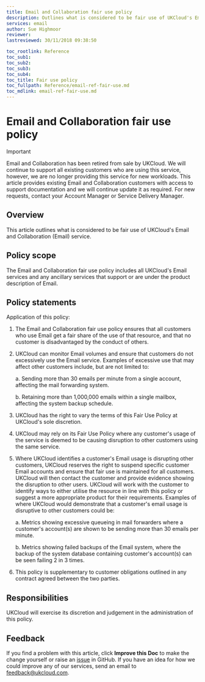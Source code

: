 ```yaml
---
title: Email and Collaboration fair use policy
description: Outlines what is considered to be fair use of UKCloud's Email and Collaboration service
services: email
author: Sue Highmoor
reviewer:
lastreviewed: 30/11/2018 09:38:50

toc_rootlink: Reference
toc_sub1: 
toc_sub2:
toc_sub3:
toc_sub4:
toc_title: Fair use policy
toc_fullpath: Reference/email-ref-fair-use.md
toc_mdlink: email-ref-fair-use.md
---
```


# Email and Collaboration fair use policy

> [!IMPORTANT]
> Email and Collaboration has been retired from sale by UKCloud. We will continue to support all existing customers who are using this service, however, we are no longer providing this service for new workloads. This article provides existing Email and Collaboration customers with access to support documentation and we will continue update it as required. For new requests, contact your Account Manager or Service Delivery Manager.

## Overview

This article outlines what is considered to be fair use of UKCloud's Email and Collaboration (Email) service.

## Policy scope

The Email and Collaboration fair use policy includes all UKCloud's Email services and any ancillary services that support or are under the product description of Email.

## Policy statements

Application of this policy:

1. The Email and Collaboration fair use policy ensures that all customers who use Email get a fair share of the use of that resource, and that no customer is disadvantaged by the conduct of others.

2. UKCloud can monitor Email volumes and ensure that customers do not excessively use the Email service. Examples of excessive use that may affect other customers include, but are not limited to:

    a. Sending more than 30 emails per minute from a single account, affecting the mail forwarding system.

    b. Retaining more than 1,000,000 emails within a single mailbox, affecting the system backup schedule.

3. UKCloud has the right to vary the terms of this Fair Use Policy at UKCloud's sole discretion.

4. UKCloud may rely on its Fair Use Policy where any customer's usage of the service is deemed to be causing disruption to other customers using the same service.

5. Where UKCloud identifies a customer's Email usage is disrupting other customers, UKCloud reserves the right to suspend specific customer Email accounts and ensure that fair use is maintained for all customers. UKCloud will then contact the customer and provide evidence showing the disruption to other users. UKCloud will work with the customer to identify ways to either utilise the resource in line with this policy or suggest a more appropriate product for their requirements. Examples of where UKCloud would demonstrate that a customer's email usage is disruptive to other customers could be:

    a. Metrics showing excessive queueing in mail forwarders where a customer's account(s) are shown to be sending more than 30 emails per minute.

    b. Metrics showing failed backups of the Email system, where the backup of the system database containing customer's account(s) can be seen failing 2 in 3 times.

6. This policy is supplementary to customer obligations outlined in any contract agreed between the two parties.

## Responsibilities

UKCloud will exercise its discretion and judgement in the administration of this policy.

## Feedback

If you find a problem with this article, click **Improve this Doc** to make the change yourself or raise an [issue](https://github.com/UKCloud/documentation/issues) in GitHub. If you have an idea for how we could improve any of our services, send an email to <feedback@ukcloud.com>.
